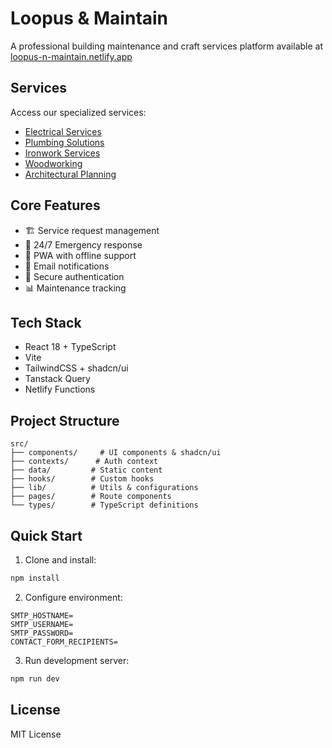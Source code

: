 # Loopus & Maintain

A professional building maintenance and craft services platform available at [loopus-n-maintain.netlify.app](https://loopus-n-maintain.netlify.app/)

## Services

Access our specialized services:
- [Electrical Services](https://loopus-n-maintain.netlify.app/electrics)
- [Plumbing Solutions](https://loopus-n-maintain.netlify.app/plumbing)
- [Ironwork Services](https://loopus-n-maintain.netlify.app/ironwork)
- [Woodworking](https://loopus-n-maintain.netlify.app/woodwork)
- [Architectural Planning](https://loopus-n-maintain.netlify.app/architecture)

## Core Features

- 🏗️ Service request management
- 🚨 24/7 Emergency response
- 📱 PWA with offline support
- 📧 Email notifications
- 🔐 Secure authentication
- 📊 Maintenance tracking

## Tech Stack

- React 18 + TypeScript
- Vite
- TailwindCSS + shadcn/ui
- Tanstack Query
- Netlify Functions

## Project Structure

```
src/
├── components/     # UI components & shadcn/ui
├── contexts/      # Auth context
├── data/         # Static content
├── hooks/        # Custom hooks
├── lib/          # Utils & configurations
├── pages/        # Route components
└── types/        # TypeScript definitions
```

## Quick Start

1. Clone and install:
```bash
npm install
```

2. Configure environment:
```env
SMTP_HOSTNAME=
SMTP_USERNAME=
SMTP_PASSWORD=
CONTACT_FORM_RECIPIENTS=
```

3. Run development server:
```bash
npm run dev
```

## License

MIT License